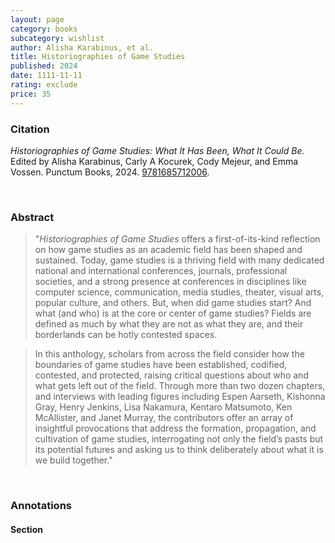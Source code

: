 ```yaml
---
layout: page
category: books
subcategory: wishlist
author: Alisha Karabinus, et al.
title: Historiographies of Game Studies
published: 2024
date: 1111-11-11
rating: exclude
price: 35
---
```


### Citation

*Historiographies of Game Studies: What It Has Been, What It Could Be.* Edited by Alisha Karabinus, Carly A Kocurek, Cody Mejeur, and Emma Vossen. Punctum Books, 2024. [9781685712006](https://punctumbooks.com/titles/historiographies-of-game-studies/).

<br>

### Abstract

> "*Historiographies of Game Studies* offers a first-of-its-kind reflection on how game studies as an academic field has been shaped and sustained. Today, game studies is a thriving field with many dedicated national and international conferences, journals, professional societies, and a strong presence at conferences in disciplines like computer science, communication, media studies, theater, visual arts, popular culture, and others. But, when did game studies start? And what (and who) is at the core or center of game studies? Fields are defined as much by what they are not as what they are, and their borderlands can be hotly contested spaces.

> In this anthology, scholars from across the field consider how the boundaries of game studies have been established, codified, contested, and protected, raising critical questions about who and what gets left out of the field. Through more than two dozen chapters, and interviews with leading figures including Espen Aarseth, Kishonna Gray, Henry Jenkins, Lisa Nakamura, Kentaro Matsumoto, Ken McAllister, and Janet Murray, the contributors offer an array of insightful provocations that address the formation, propagation, and cultivation of game studies, interrogating not only the field’s pasts but its potential futures and asking us to think deliberately about what it is we build together."

<br>

### Annotations

#### Section

<br>
